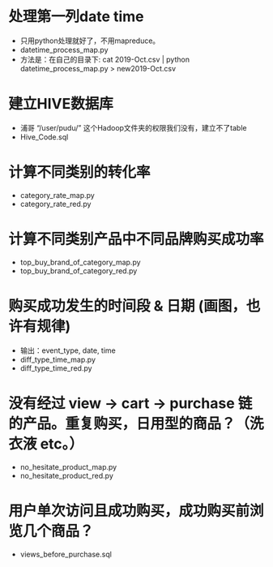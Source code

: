 # 处理第一列date time
* 只用python处理就好了，不用mapreduce。
* datetime_process_map.py
* 方法是：在自己的目录下: cat 2019-Oct.csv | python datetime_process_map.py > new2019-Oct.csv

# 建立HIVE数据库
* 浦哥 “/user/pudu/” 这个Hadoop文件夹的权限我们没有，建立不了table
* Hive_Code.sql

# 计算不同类别的转化率
* category_rate_map.py
* category_rate_red.py

# 计算不同类别产品中不同品牌购买成功率
* top_buy_brand_of_category_map.py
* top_buy_brand_of_category_red.py

# 购买成功发生的时间段 & 日期 (画图，也许有规律)
* 输出：event_type, date, time
* diff_type_time_map.py
* diff_type_time_red.py

# 没有经过 view -> cart -> purchase 链的产品。重复购买，日用型的商品？（洗衣液 etc。）
* no_hesitate_product_map.py
* no_hesitate_product_red.py

# 用户单次访问且成功购买，成功购买前浏览几个商品？
* views_before_purchase.sql
